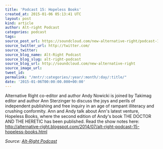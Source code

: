 ```yaml
---
title: 'Podcast 15: Hopeless Books'
created_at: 2015-01-06 05:13:41 UTC
layout: post
kind: article
author: Alt-right Podcast
categories: podcast
tags: 
source_post_url: https://soundcloud.com/new-alternative-right/podcast-15-hopeless-books
source_twitter_url: http://twitter.com/
source_twitter: 
source_blog_name: Alt-Right Podcast
source_blog_slug: alt-right-podcast
source_blog_url: http://soundcloud.com/new-alternative-right
source_image_url: 
tweet_id: 
permalink: "/mntr/:categories/:year/:month/:day/:title/"
date: '2015-01-06T00:00:00.000+00:00'
---
```

Alternative Right co-editor and author Andy Nowicki is joined by Takimag editor and author Ann Sterzinger to discuss the joys and perils of independent publishing and free inquiry in an age of rampant illiteracy and crushing conformity. Ann and Andy talk about Ann's latest venture, Hopeless Books, where the second edition of Andy's book THE DOCTOR AND THE HERETIC has been published. Read the show notes here: http://alternative-right.blogspot.com/2014/07/alt-right-podcast-15-hopeless-books.html<div class="">
    <i>Source: <a href="http://soundcloud.com/new-alternative-right">Alt-Right Podcast</a></i>
</div>
